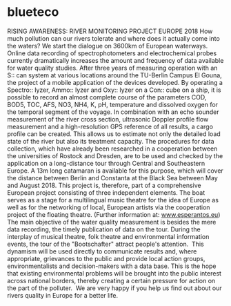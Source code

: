 # blueteco
RISING AWARENESS: RIVER MONITORING PROJECT EUROPE 2018 How much pollution can our rivers tolerate and where does it actually come into the waters?  We start the dialogue on 3600km of European waterways. Online data recording of spectrophotometers and electrochemical probes currently dramatically increases the amount and frequency of data available for water quality studies. After three years of measuring operation with an S:: can system at various locations around the TU-Berlin Campus El Gouna, the project of a mobile application of the devices developed.     By operating a Spectro:: lyzer, Ammo:: lyzer and Oxy:: lyzer on a Con:: cube on a ship, it is possible to record an almost complete course of the parameters COD, BOD5, TOC, AFS, NO3, NH4, K, pH, temperature and dissolved oxygen for the temporal segment of the voyage.   In combination with an echo sounder measurement of the river cross section, ultrasonic Doppler profile flow measurement and a high-resolution GPS reference of all results, a cargo profile can be created.  This allows us to estimate not only the detailed load state of the river but also its treatment capacity.  The procedures for data collection, which have already been researched in a cooperation between the universities of Rostock and Dresden, are to be used and checked by the application on a long-distance tour through Central and Southeastern Europe.  A 13m long catamaran is available for this purpose, which will cover the distance between Berlin and Constanta at the Black Sea between May and August 2018.  This project is, therefore, part of a comprehensive European project consisting of three independent elements.  The boat serves as a stage for a multilingual music theatre for the idea of Europe as well as for the networking of local, European artists via the cooperation project of the floating theatre. (Further information at: www.esperantos.eu)      The main objective of the water quality measurement is besides the mere data recording, the timely publication of data on the tour.  During the interplay of musical theatre, folk theatre and environmental information events, the tour of the "Bootschafter" attract people's attention.  ​  This dynamism will be used directly to communicate results and, where appropriate, grievances to the public and provide local action groups, environmentalists and decision-makers with a data base.  This is the hope that existing environmental problems will be brought into the public interest across national borders, thereby creating a certain pressure for action on the part of the polluter.   ​  We are very happy if you help us find out about our rivers quality in Europe for a better life.
